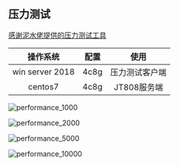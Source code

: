 ## 压力测试

[感谢泥水佬提供的压力测试工具](https://www.cnblogs.com/smark/p/4496660.html?utm_source=tuicool)

| 操作系统 | 配置 | 使用 |
|:-------:|:-------:|:-------:|
| win server 2018 | 4c8g | 压力测试客户端 |
| centos7 | 4c8g | JT808服务端 |

![performance_1000](https://github.com/SmallChi/JT808DotNetty/blob/master/doc/img/performance_1000.png)

![performance_2000](https://github.com/SmallChi/JT808DotNetty/blob/master/doc/img/performance_2000.png)

![performance_5000](https://github.com/SmallChi/JT808DotNetty/blob/master/doc/img/performance_5000.png)

![performance_10000](https://github.com/SmallChi/JT808DotNetty/blob/master/doc/img/performance_5000.png)
